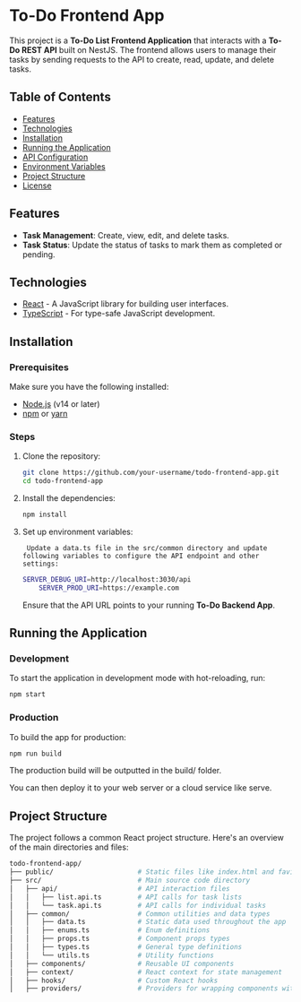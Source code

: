 # To-Do Frontend App

This project is a **To-Do List Frontend Application** that interacts with a **To-Do REST API** built on NestJS. The frontend allows users to manage their tasks by sending requests to the API to create, read, update, and delete tasks.

## Table of Contents

- [Features](#features)
- [Technologies](#technologies)
- [Installation](#installation)
- [Running the Application](#running-the-application)
- [API Configuration](#api-configuration)
- [Environment Variables](#environment-variables)
- [Project Structure](#project-structure)
- [License](#license)

## Features

- **Task Management**: Create, view, edit, and delete tasks.
- **Task Status**: Update the status of tasks to mark them as completed or pending.

## Technologies

- [React](https://reactjs.org/) - A JavaScript library for building user interfaces.
- [TypeScript](https://www.typescriptlang.org/) - For type-safe JavaScript development.

## Installation

### Prerequisites

Make sure you have the following installed:

- [Node.js](https://nodejs.org/) (v14 or later)
- [npm](https://www.npmjs.com/) or [yarn](https://yarnpkg.com/)

### Steps

1. Clone the repository:

    ```bash
    git clone https://github.com/your-username/todo-frontend-app.git
    cd todo-frontend-app
    ```

2. Install the dependencies:

    ```bash
    npm install
    ```

3. Set up environment variables:

		Update a data.ts file in the src/common directory and update following variables to configure the API endpoint and other settings:

    ```bash
    SERVER_DEBUG_URI=http://localhost:3030/api
		SERVER_PROD_URI=https://example.com
    ```

    Ensure that the API URL points to your running **To-Do Backend App**.

## Running the Application

### Development

To start the application in development mode with hot-reloading, run:

```bash
npm start
```

### Production

To build the app for production:

```bash
npm run build
```

The production build will be outputted in the build/ folder.

You can then deploy it to your web server or a cloud service like serve.

## Project Structure

The project follows a common React project structure. Here's an overview of the main directories and files:

```bash
todo-frontend-app/
├── public/                     # Static files like index.html and favicon
├── src/                        # Main source code directory
│   ├── api/                    # API interaction files
│   │   ├── list.api.ts         # API calls for task lists
│   │   └── task.api.ts         # API calls for individual tasks
│   ├── common/                 # Common utilities and data types
│   │   ├── data.ts             # Static data used throughout the app
│   │   ├── enums.ts            # Enum definitions
│   │   ├── props.ts            # Component props types
│   │   ├── types.ts            # General type definitions
│   │   └── utils.ts            # Utility functions
│   ├── components/             # Reusable UI components
│   ├── context/                # React context for state management
│   ├── hooks/                  # Custom React hooks
│   ├── providers/              # Providers for wrapping components with context
```